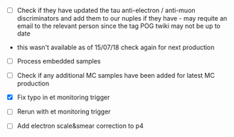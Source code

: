- [ ] Check if they have updated the tau anti-electron / anti-muon discriminators and add them to our nuples if they have - may requite an email to the relevant person since the tag POG twiki may not be up to date 
 - this wasn't available as of 15/07/18 check again for next production

- [ ] Process embedded samples

- [ ] Check if any additional MC samples have been added for latest MC production

- [x] Fix typo in et monitoring trigger
- [ ] Rerun with et monitoring trigger

- [ ] Add electron scale&smear correction to p4
